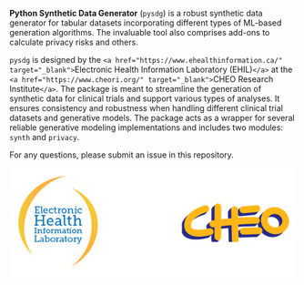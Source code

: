 **Python Synthetic Data Generator** (`pysdg`) is a robust synthetic data generator for tabular datasets incorporating different types of ML-based generation algorithms. The invaluable tool also comprises add-ons to calculate privacy risks and others.

`pysdg` is designed by the `<a href="https://www.ehealthinformation.ca/" target="_blank">`Electronic Health Information Laboratory (EHIL)`</a>` at the `<a href="https://www.cheori.org/" target="_blank">`CHEO Research Institute`</a>`. The package is meant to streamline the generation of synthetic data for clinical trials and support various types of analyses. It ensures consistency and robustness when handling different clinical trial datasets and generative models. The package acts as a wrapper for several reliable generative modeling implementations and includes two modules: `synth` and `privacy`.

For any questions, please submit an issue in this repository.

<p align="center">
  <img alt="EHIL-CHEO Logos" src="docs/images/ehil_cheo.png" width="600" style="margin-right: 40px;">
</p>
